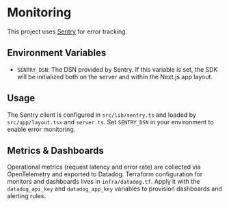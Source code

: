 # Monitoring

This project uses [Sentry](https://sentry.io/) for error tracking.

## Environment Variables

- `SENTRY_DSN`: The DSN provided by Sentry. If this variable is set, the SDK
  will be initialized both on the server and within the Next.js app layout.

## Usage

The Sentry client is configured in `src/lib/sentry.ts` and loaded by
`src/app/layout.tsx` and `server.ts`. Set `SENTRY_DSN` in your environment to
enable error monitoring.

## Metrics & Dashboards

Operational metrics (request latency and error rate) are collected via
OpenTelemetry and exported to Datadog. Terraform configuration for monitors and
dashboards lives in `infra/datadog.tf`. Apply it with the `datadog_api_key` and
`datadog_app_key` variables to provision dashboards and alerting rules.

